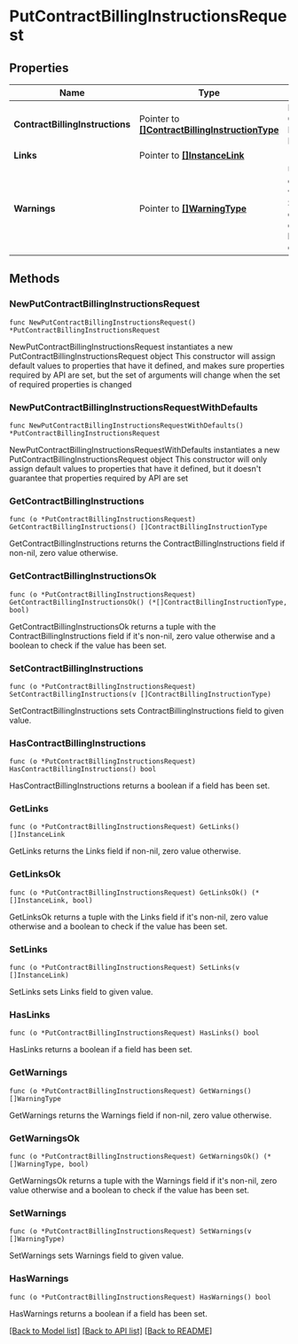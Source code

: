 # PutContractBillingInstructionsRequest

## Properties

Name | Type | Description | Notes
------------ | ------------- | ------------- | -------------
**ContractBillingInstructions** | Pointer to [**[]ContractBillingInstructionType**](ContractBillingInstructionType.md) | List of Contract Billing Instructions. | [optional] 
**Links** | Pointer to [**[]InstanceLink**](InstanceLink.md) |  | [optional] 
**Warnings** | Pointer to [**[]WarningType**](WarningType.md) | Used in conjunction with the Success element to define a business error. | [optional] 

## Methods

### NewPutContractBillingInstructionsRequest

`func NewPutContractBillingInstructionsRequest() *PutContractBillingInstructionsRequest`

NewPutContractBillingInstructionsRequest instantiates a new PutContractBillingInstructionsRequest object
This constructor will assign default values to properties that have it defined,
and makes sure properties required by API are set, but the set of arguments
will change when the set of required properties is changed

### NewPutContractBillingInstructionsRequestWithDefaults

`func NewPutContractBillingInstructionsRequestWithDefaults() *PutContractBillingInstructionsRequest`

NewPutContractBillingInstructionsRequestWithDefaults instantiates a new PutContractBillingInstructionsRequest object
This constructor will only assign default values to properties that have it defined,
but it doesn't guarantee that properties required by API are set

### GetContractBillingInstructions

`func (o *PutContractBillingInstructionsRequest) GetContractBillingInstructions() []ContractBillingInstructionType`

GetContractBillingInstructions returns the ContractBillingInstructions field if non-nil, zero value otherwise.

### GetContractBillingInstructionsOk

`func (o *PutContractBillingInstructionsRequest) GetContractBillingInstructionsOk() (*[]ContractBillingInstructionType, bool)`

GetContractBillingInstructionsOk returns a tuple with the ContractBillingInstructions field if it's non-nil, zero value otherwise
and a boolean to check if the value has been set.

### SetContractBillingInstructions

`func (o *PutContractBillingInstructionsRequest) SetContractBillingInstructions(v []ContractBillingInstructionType)`

SetContractBillingInstructions sets ContractBillingInstructions field to given value.

### HasContractBillingInstructions

`func (o *PutContractBillingInstructionsRequest) HasContractBillingInstructions() bool`

HasContractBillingInstructions returns a boolean if a field has been set.

### GetLinks

`func (o *PutContractBillingInstructionsRequest) GetLinks() []InstanceLink`

GetLinks returns the Links field if non-nil, zero value otherwise.

### GetLinksOk

`func (o *PutContractBillingInstructionsRequest) GetLinksOk() (*[]InstanceLink, bool)`

GetLinksOk returns a tuple with the Links field if it's non-nil, zero value otherwise
and a boolean to check if the value has been set.

### SetLinks

`func (o *PutContractBillingInstructionsRequest) SetLinks(v []InstanceLink)`

SetLinks sets Links field to given value.

### HasLinks

`func (o *PutContractBillingInstructionsRequest) HasLinks() bool`

HasLinks returns a boolean if a field has been set.

### GetWarnings

`func (o *PutContractBillingInstructionsRequest) GetWarnings() []WarningType`

GetWarnings returns the Warnings field if non-nil, zero value otherwise.

### GetWarningsOk

`func (o *PutContractBillingInstructionsRequest) GetWarningsOk() (*[]WarningType, bool)`

GetWarningsOk returns a tuple with the Warnings field if it's non-nil, zero value otherwise
and a boolean to check if the value has been set.

### SetWarnings

`func (o *PutContractBillingInstructionsRequest) SetWarnings(v []WarningType)`

SetWarnings sets Warnings field to given value.

### HasWarnings

`func (o *PutContractBillingInstructionsRequest) HasWarnings() bool`

HasWarnings returns a boolean if a field has been set.


[[Back to Model list]](../README.md#documentation-for-models) [[Back to API list]](../README.md#documentation-for-api-endpoints) [[Back to README]](../README.md)


